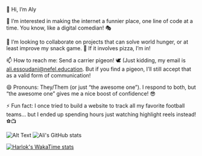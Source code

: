 👋 Hi, I’m Aly

👀 I’m interested in making the internet a funnier place, one line of code at a time. You know, like a digital comedian! 🎭

💞️ I’m looking to collaborate on projects that can solve world hunger, or at least improve my snack game. 🍕 If it involves pizza, I’m in!

📫 How to reach me: Send a carrier pigeon! 🕊️ (Just kidding, my email is ali.essoudani@nefel.education. But if you find a pigeon, I’ll still accept that as a valid form of communication!

😄 Pronouns: They/Them (or just “the awesome one”). I respond to both, but “the awesome one” gives me a nice boost of confidence! 😎

⚡ Fun fact: I once tried to build a website to track all my favorite football teams... but I ended up spending hours just watching highlight reels instead! ⚽️📺



![Alt Text](https://media.giphy.com/media/ZVik7pBtu9dNS/giphy.gif)
![Ali's GitHub stats](https://github-readme-stats.vercel.app/api?username=AlyNefel&show_icons=true&theme=radical)

[![Harlok's WakaTime stats](https://github-readme-stats.vercel.app/api/wakatime?username=AlyNefel)](https://github.com/AlyNefel/github-readme-stats)
<!---

AlyNefel/AlyNefel is a ✨ special ✨ repository because its `README.md` (this file) appears on your GitHub profile.
You can click the Preview link to take a look at your changes.
--->
